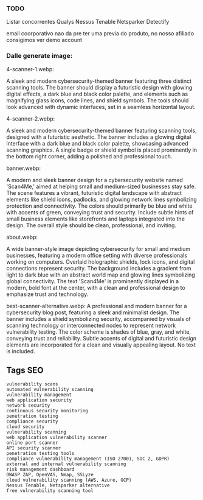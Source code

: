 ### TODO

Listar concorrentes
Qualys
Nessus Tenable
Netsparker
Detectify

email coorporativo
nao da pre ter uma previa do produto, no nosso afiliado consigimos ver demo account



### Dalle generate image:
4-scanner-1.webp:

A sleek and modern cybersecurity-themed banner featuring three distinct scanning tools. The banner should display a futuristic design with glowing digital effects, a dark blue and black color palette, and elements such as magnifying glass icons, code lines, and shield symbols. The tools should look advanced with dynamic interfaces, set in a seamless horizontal layout.

4-scanner-2.webp:

A sleek and modern cybersecurity-themed banner featuring scanning tools, designed with a futuristic aesthetic. The banner includes a glowing digital interface with a dark blue and black color palette, showcasing advanced scanning graphics. A single badge or shield symbol is placed prominently in the bottom right corner, adding a polished and professional touch.


banner.webp:

A modern and sleek banner design for a cybersecurity website named 'Scan4Me,' aimed at helping small and medium-sized businesses stay safe. The scene features a vibrant, futuristic digital landscape with abstract elements like shield icons, padlocks, and glowing network lines symbolizing protection and connectivity. The colors should primarily be blue and white with accents of green, conveying trust and security. Include subtle hints of small business elements like storefronts and laptops integrated into the design. The overall style should be clean, professional, and inviting.


about.webp:

A wide banner-style image depicting cybersecurity for small and medium businesses, featuring a modern office setting with diverse professionals working on computers. Overlaid holographic shields, lock icons, and digital connections represent security. The background includes a gradient from light to dark blue with an abstract world map and glowing lines symbolizing global connectivity. The text 'Scan4Me' is prominently displayed in a modern, bold font at the center, with a clean and professional design to emphasize trust and technology.

best-scanner-alternative.webp:
A professional and modern banner for a cybersecurity blog post, featuring a sleek and minimalist design. The banner includes a shield symbolizing security, accompanied by visuals of scanning technology or interconnected nodes to represent network vulnerability testing. The color scheme is shades of blue, gray, and white, conveying trust and reliability. Subtle accents of digital and futuristic design elements are incorporated for a clean and visually appealing layout. No text is included.

## Tags SEO


```
vulnerability scans
automated vulnerability scanning
vulnerability management
web application security
network security
continuous security monitoring
penetration testing
compliance security
cloud security
vulnerability scanning
web application vulnerability scanner
online port scanner
API security scanner
penetration testing tools
compliance vulnerability management (ISO 27001, SOC 2, GDPR)
external and internal vulnerability scanning
risk management dashboard
OWASP ZAP, OpenVAS, Nmap, SSLyze
cloud vulnerability scanning (AWS, Azure, GCP)
Nessus Tenable, Netsparker alternative
free vulnerability scanning tool
```
